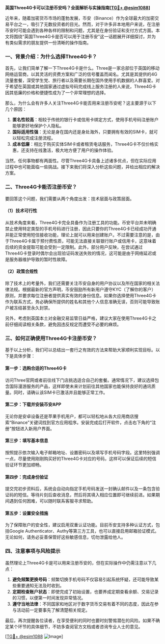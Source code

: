 **英国Three4G卡可以注册币安吗？全面解析与实操指南[[TG💪+ @esim1088](https://t.me/s/esim1088)]**

近年来，随着加密货币市场的蓬勃发展，币安（Binance）作为全球最大的加密交易平台之一，吸引了无数投资者的目光。然而，对于许多非本地用户来说，在注册币安时可能会遇到各种各样的限制和问题，尤其是在身份验证和支付方式方面。本文将围绕“英国Three4G卡是否可以用于注册币安”这一话题展开详细探讨，并为有类似需求的朋友提供一份清晰的操作指南。

### 一、背景介绍：为什么选择Three4G卡？

首先，让我们简单了解一下Three4G卡是什么。Three是一家总部位于英国的移动网络运营商，以其灵活的资费方案和广泛的信号覆盖而闻名。尤其是其提供的4G流量套餐，深受学生党、旅行者以及需要长期在国外使用手机数据的人群喜爱。对于希望在英国或其他国家通过虚拟号码完成线上服务注册的人来说，Three4G卡因其低廉的价格和便捷性成为了一个非常理想的选择。

那么，为什么会有许多人关注Three4G卡能否用来注册币安呢？这主要源于以下几个原因：

1. **匿名性较高**：相较于传统的银行卡或信用卡绑定方式，使用手机号码注册账户能够更好地保护个人隐私。
2. **国际适用性强**：无论是身在国内还是身处海外，只要拥有有效的SIM卡，就可以轻松完成注册流程。
3. **成本低廉**：相比于购买实体SIM卡或者租赁电话服务，Three4G卡不仅价格实惠，还支持在线激活，极大地方便了用户的操作体验。

当然，任何事物都有两面性。尽管Three4G卡具备上述诸多优点，但在实际应用过程中也可能面临一些挑战。接下来我们将深入分析这些问题，并给出相应的解决方案。

### 二、Three4G卡能否注册币安？

要回答这个问题，我们需要从两个角度出发：技术层面与政策层面。

#### （1）技术可行性

从技术角度来看，Three4G卡完全具备作为注册工具的功能。币安平台并未明确禁止使用特定类型的手机号码进行注册，因此只要你的Three4G卡已经成功开通并能正常使用短信接收功能，理论上就可以用来创建账户。不过需要注意的是，由于Three4G卡属于预付费性质，可能无法直接关联银行账户或信用卡，这意味着后续的资金提取可能会受到一定限制。此外，部分用户反映，在尝试通过Three4G卡登录时偶尔会出现验证码发送失败的情况，这可能是由于网络延迟或是服务器维护导致的暂时性故障。

#### （2）政策合规性

除了技术上的考量外，我们还需要关注币安自身的用户协议以及所在国家的相关法律法规。根据最新的官方声明，币安鼓励所有新用户遵守KYC（了解你的客户）原则，并要求每位注册者提供真实有效的身份信息。如果你选择使用Three4G卡作为联系方式，务必确保所提供的姓名和其他个人信息准确无误，否则可能导致账户被冻结甚至永久封禁。

另外，考虑到英国本土对金融交易监管日益严格，建议大家在使用Three4G卡之前仔细阅读相关条款，避免因违反规定而遭受不必要的麻烦。

### 三、如何正确使用Three4G卡注册币安？

基于以上分析，我们可以总结出一套行之有效的方法来帮助大家顺利实现目标。以下是具体步骤：

#### 第一步：选购合适的Three4G卡

访问Three官网或者前往线下门店挑选适合自己的套餐。通常情况下，建议选择包含国际漫游服务的产品，这样即使未来计划前往其他国家也能保持良好的通讯质量。同时，请确认该SIM卡已激活并且能够正常工作。

#### 第二步：下载并安装币安APP

无论你是安卓设备还是苹果手机用户，都可以轻松地从各大应用商店搜索“Binance”关键词找到官方应用程序。安装完成后打开软件，点击右下角的“注册”按钮进入新用户界面。

#### 第三步：填写基本信息

按照提示依次输入电子邮箱地址、设置密码以及填写手机号码字段。这里特别强调一点，尽量使用刚刚购买好的Three4G卡对应的号码，这样可以保证后续的短信验证环节更加顺畅。

#### 第四步：完成身份验证

提交完初步资料后，系统会自动向指定手机号码发送一封确认邮件以及一条包含验证码的短信。等待片刻后查收消息，然后将其填入相应位置即可继续前进。如果期间遇到任何困难，可以随时联系客服寻求帮助。

#### 第五步：设置安全措施

为了保障账户的安全性，建议启用双重认证功能。目前币安支持多种认证方式，包括Google Authenticator、Authy等第三方工具，也可以直接启用邮箱验证模式。无论如何，请务必妥善保管好这些敏感信息，切勿泄露给他人。

### 四、注意事项与风险提示

虽然理论上Three4G卡是可以用来注册币安的，但在实际操作中仍需注意以下几点：

1. **避免频繁更换号码**：频繁切换手机号码不仅容易引起系统怀疑，还可能导致某些重要通知无法及时收到。
2. **定期检查账户状态**：即使完成了初始设置，也要养成定期查看余额、交易记录的习惯，以便第一时间发现异常情况。
3. **遵守当地法律**：不同国家和地区对于数字货币交易有着不同的态度，因此在参与活动前一定要事先了解清楚相关规定。

最后，再次提醒各位读者，在享受便利的同时也要时刻警惕潜在的风险。如果不确定某个环节的具体细节，不妨多查阅官方文档或者咨询专业人士的意见。

[[TG💪+ @esim1088](https://t.me/s/esim1088) ![Image](https://i.postimg.cc/4NQfJmqS/Snipaste-2025-05-13-00-14-12.png)]